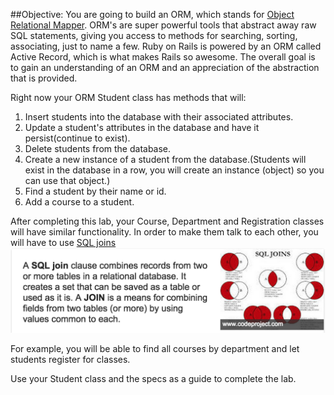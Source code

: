 ##Objective: You are going to build an ORM, which stands for <a href="http://en.wikipedia.org/wiki/Object-relational_mapping">Object Relational Mapper</a>. ORM's are super powerful tools that abstract away raw SQL statements, giving you access to methods for searching, sorting, associating, just to name a few. Ruby on Rails is powered by an ORM called Active Record, which is what makes Rails so awesome. The overall goal is to gain an understanding of an ORM and an appreciation of the abstraction that is provided.

Right now your ORM Student class has methods that will:

1. Insert students into the database with their associated attributes.
2. Update a student's attributes in the database and have it persist(continue to exist).
3. Delete students from the database.
4. Create a new instance of a student from the database.(Students will exist in the database in a row, you will create an instance (object) so you can use that object.)
5. Find a student by their name or id.
6. Add a course to a student.

After completing this lab, your Course, Department and Registration classes will have similar functionality. In order to make them talk to each other, you will have to use <a href="http://www.sql-join.com/">SQL joins</a> 
<img src="join.png"> 

For example, you will be able to find all courses by department and let students register for classes.

Use your Student class and the specs as a guide to complete the lab.


